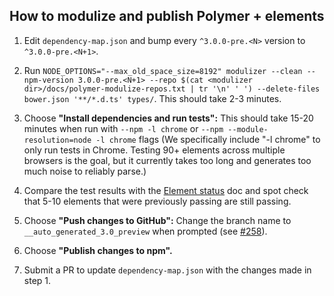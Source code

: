 ## How to modulize and publish Polymer + elements

1. Edit `dependency-map.json` and bump every `^3.0.0-pre.<N>` version to
   `^3.0.0-pre.<N+1>`.

2. Run `NODE_OPTIONS="--max_old_space_size=8192" modulizer --clean --npm-version 3.0.0-pre.<N+1> --repo $(cat <modulizer dir>/docs/polymer-modulize-repos.txt | tr '\n' ' ') --delete-files bower.json '**/*.d.ts' types/`. This should take 2-3 minutes.

3. Choose **"Install dependencies and run tests":** This should take 15-20 minutes when run with `--npm -l chrome` or `--npm --module-resolution=node -l chrome` flags (We specifically include "-l chrome" to only run tests in Chrome. Testing 90+ elements across multiple browsers is the goal, but it currently takes too long and generates too much noise to reliably parse.)

4. Compare the test results with the [Element status](https://github.com/Polymer/polymer-modulizer/blob/master/docs/polymer-3-element-status.md) doc and spot check that 5-10 elements that were previously passing are still passing.

5. Choose **"Push changes to GitHub":** Change the branch name to `__auto_generated_3.0_preview` when prompted (see [#258](https://github.com/Polymer/polymer-modulizer/issues/258)).

6. Choose **"Publish changes to npm".**

7. Submit a PR to update `dependency-map.json` with the changes made in step 1.
